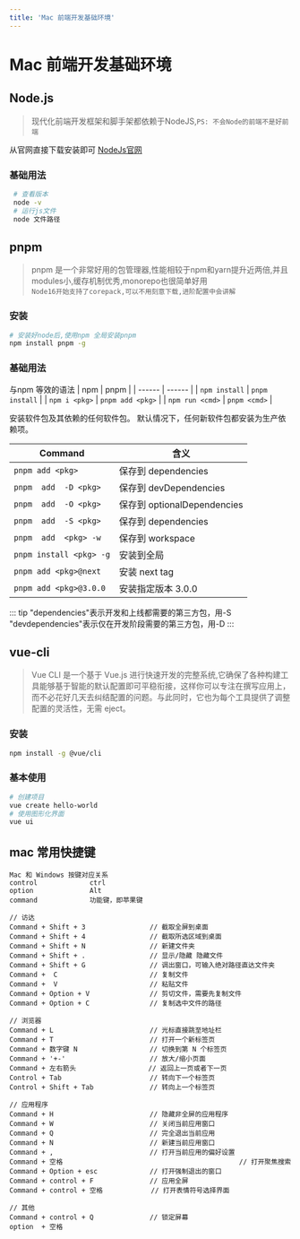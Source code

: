 ```yaml
---
title: 'Mac 前端开发基础环境'
---
```



# Mac 前端开发基础环境

## Node.js
> 现代化前端开发框架和脚手架都依赖于NodeJS,`PS: 不会Node的前端不是好前端 `  

从官网直接下载安装即可
 [NodeJs官网](https://nodejs.org/en/)
### 基础用法

``` sh
 # 查看版本
 node -v
 # 运行js文件
 node 文件路径
```

## pnpm
> pnpm 是一个非常好用的包管理器,性能相较于npm和yarn提升近两倍,并且modules小,缓存机制优秀,monorepo也很简单好用   
>`Node16开始支持了corepack,可以不用刻意下载,进阶配置中会讲解`   

### 安装
``` zsh 
# 安装好node后,使用npm 全局安装pnpm
npm install pnpm -g

```

### 基础用法

与npm 等效的语法
| npm | pnpm | 
| ------ | ------ | 
| `npm install` | `pnpm install` |
| `npm i <pkg>` | `pnpm add <pkg>` | 
| `npm run <cmd>` | `pnpm <cmd>` | 

安装软件包及其依赖的任何软件包。 默认情况下，任何新软件包都安装为生产依赖项。

| Command | 含义 | 
| ------ | ------ | 
| `pnpm add <pkg>` | 保存到 dependencies |
| `pnpm  add  -D <pkg>` | 保存到 devDependencies | 
| `pnpm  add  -O <pkg>` | 保存到 optionalDependencies | 
| `pnpm  add  -S <pkg>` | 保存到 dependencies | 
| `pnpm  add  <pkg> -w` | 保存到 workspace | 
| `pnpm install <pkg> -g` | 安装到全局 | 
| `pnpm add <pkg>@next` | 安装 next tag | 
| `pnpm add <pkg>@3.0.0` | 安装指定版本 3.0.0 | 

::: tip
"dependencies"表示开发和上线都需要的第三方包，用-S   
"devdependencies"表示仅在开发阶段需要的第三方包，用-D
:::

## vue-cli
> Vue CLI 是一个基于 Vue.js 进行快速开发的完整系统,它确保了各种构建工具能够基于智能的默认配置即可平稳衔接，这样你可以专注在撰写应用上，而不必花好几天去纠结配置的问题。与此同时，它也为每个工具提供了调整配置的灵活性，无需 eject。

### 安装
``` sh
npm install -g @vue/cli
```

### 基本使用
``` sh
# 创建项目
vue create hello-world
# 使用图形化界面
vue ui
```


## mac 常用快捷键
``` 
Mac 和 Windows 按键对应关系
control             ctrl
option              Alt
command             功能键，即苹果键

// 访达
Command + Shift + 3                // 截取全屏到桌面
Command + Shift + 4                // 截取所选区域到桌面
Command + Shift + N                // 新建文件夹
Command + Shift + .                // 显示/隐藏 隐藏文件
Command + Shift + G                // 调出窗口，可输入绝对路径直达文件夹
Command +  C                       // 复制文件
Command +  V                       // 粘贴文件
Command + Option + V               // 剪切文件，需要先复制文件
Command + Option + C               // 复制选中文件的路径

// 浏览器
Command + L                        // 光标直接跳至地址栏
Command + T                        // 打开一个新标签页
Command + 数字键 N                  // 切换到第 N 个标签页
Command + '+-'                     // 放大/缩小页面
Command + 左右箭头                  // 返回上一页或者下一页
Control + Tab                      // 转向下一个标签页
Control + Shift + Tab              // 转向上一个标签页

// 应用程序
Command + H                        // 隐藏非全屏的应用程序
Command + W                        // 关闭当前应用窗口
Command + Q                        // 完全退出当前应用
Command + N                        // 新建当前应用窗口
Command + ,                        // 打开当前应用的偏好设置
Command + 空格											// 打开聚焦搜索
Command + Option + esc             // 打开强制退出的窗口
Command + control + F              // 应用全屏
Command + control + 空格            // 打开表情符号选择界面

// 其他
Command + control + Q              // 锁定屏幕
option  + 空格	
```
